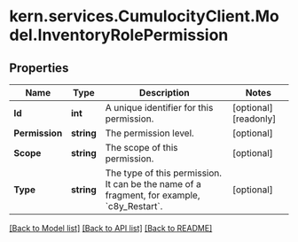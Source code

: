 
# kern.services.CumulocityClient.Model.InventoryRolePermission

## Properties

Name | Type | Description | Notes
------------ | ------------- | ------------- | -------------
**Id** | **int** | A unique identifier for this permission. | [optional] [readonly] 
**Permission** | **string** | The permission level. | [optional] 
**Scope** | **string** | The scope of this permission. | [optional] 
**Type** | **string** | The type of this permission. It can be the name of a fragment, for example, &#x60;c8y_Restart&#x60;. | [optional] 

[[Back to Model list]](../README.md#documentation-for-models)
[[Back to API list]](../README.md#documentation-for-api-endpoints)
[[Back to README]](../README.md)

